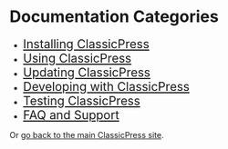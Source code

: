 # Documentation Categories


- <span style="font-size: 150%">[Installing ClassicPress](https://docs.classicpress.net/installing-classicpress/)</span>
- <span style="font-size: 150%">[Using ClassicPress](https://docs.classicpress.net/using-classicpress/)</span>
- <span style="font-size: 150%">[Updating ClassicPress](https://docs.classicpress.net/updating-classicpress/)</span>
- <span style="font-size: 150%">[Developing with ClassicPress](https://docs.classicpress.net/developing-with-classicpress/)</span>
- <span style="font-size: 150%">[Testing ClassicPress](https://docs.classicpress.net/testing-classicpress/)</span>
- <span style="font-size: 150%">[FAQ and Support](https://docs.classicpress.net/faq-support/)</span>

Or [go back to the main ClassicPress site](https://www.classicpress.net).
